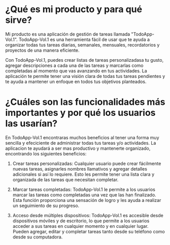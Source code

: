 # ¿Qué es mi producto y para qué sirve?

Mi producto es una aplicación de gestión de tareas llamada "TodoApp-Vol.1". TodoApp-Vol.1 es una herramienta fácil de usar que te ayuda a organizar todas tus tareas diarias, semanales, mensuales, recordatorios y proyectos de una manera eficiente.

Con TodoApp-Vol.1, puedes crear listas de tareas personalizadasa tu gusto, agregar descripciones a cada una de las tareas y marcarlas como completadas al momento que vas avanzando en tus actividades. La aplicación te permite tener una visión clara de todas tus tareas pendientes y te ayuda a mantener un enfoque en todos tus objetivos planteados.

# ¿Cuáles son las funcionalidades más importantes y por qué los usuarios las usarían?

En TodoApp-Vol.1 encontraras muchos beneficios al tener una forma muy sencilla y efeciciente de administrar todas tus tareas y/o actividades. La aplicacion te ayudará a ser mas productivo y mantenerte organizado, encontrando los siguientes beneficios:

1. Crear tareas personalizadas: Cualquier usuario puede crear fácilmente nuevas tareas, asignarles nombres llamativos y agregar detalles adicionales si así lo requiere. Esto les permite tener una lista clara y organizada de las tareas que necesitan completar.

2. Marcar tareas completadas: TodoApp-Vol.1 le permite a los usuarios marcar las tareas como completadas una vez que las han finalizado. Esta función proporciona una sensación de logro y les ayuda a realizar un seguimiento de su progreso.

3. Acceso desde múltiples dispositivos: TodoApp-Vol.1 es accesible desde dispositivos móviles y de escritorio, lo que permite a los usuarios acceder a sus tareas en cualquier momento y en cualquier lugar. Pueden agregar, editar y completar tareas tanto desde su teléfono como desde su computadora.
